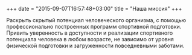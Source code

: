 +++
date = "2015-09-07T16:57:48+03:00"
title = "Наша миссия"
+++

Раскрыть скрытый потенциал человеческого организма, с помощью профессионально построенных программ спортивной подготовки. Привить уверенность в доступности и реализации спортивного потенциала человека в любом возрасте, не зависимо от уровня физической подготовки и загруженности повседневными заботами.

<!-- Основными задачами нашего центра являются: -->

<!-- - Способствовать реализации генетического потенциала профессиональных спортсменов.
- Реализовать программы по доступности спорта каждому человеку.
- Повысить уровень мотивации к личностным достижениям.
- Сплотить, посредством спорта людей занятых в различных сферах деятельности.
- Способствовать развитию духовно-нравственных отношений, посредствам спортивных тренировок и соревнований. -->
